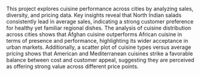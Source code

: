 This project explores cuisine performance across cities by analyzing sales, diversity, and pricing data. Key insights reveal that North Indian salads consistently lead in average sales, indicating a strong customer preference for healthy yet familiar regional dishes. The analysis of cuisine distribution across cities shows that Afghan cuisine outperforms African cuisine in terms of presence and performance, highlighting its wider acceptance in urban markets. Additionally, a scatter plot of cuisine types versus average pricing shows that American and Mediterranean cuisines strike a favorable balance between cost and customer appeal, suggesting they are perceived as offering strong value across different price points.


